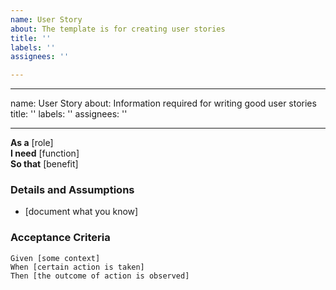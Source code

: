 ```yaml
---
name: User Story
about: The template is for creating user stories
title: ''
labels: ''
assignees: ''

---
```


---
name: User Story
about: Information required for writing good user stories
title: ''
labels: ''
assignees: ''

---

 **As a** [role]  
 **I need** [function]  
 **So that** [benefit]  
   
 ### Details and Assumptions
 * [document what you know]
   
 ### Acceptance Criteria  
   
 ```gherkin
 Given [some context]
 When [certain action is taken]
 Then [the outcome of action is observed]
 ```
